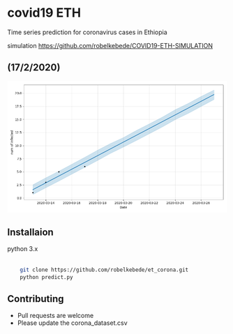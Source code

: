 # covid19 ETH

Time series prediction for coronavirus cases in Ethiopia

simulation https://github.com/robelkebede/COVID19-ETH-SIMULATION


## (17/2/2020)

![alt text](./covid-19.png)

## Installaion

python 3.x

```bash
	
    git clone https://github.com/robelkebede/et_corona.git
    python predict.py

```


## Contributing

* Pull requests are welcome 
* Please update the corona_dataset.csv
